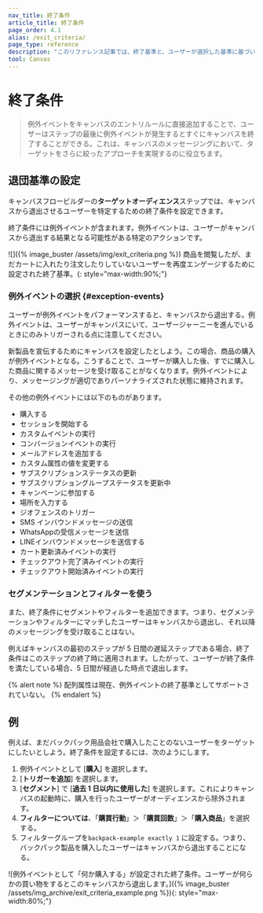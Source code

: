 ```yaml
---
nav_title: 終了条件 
article_title: 終了条件 
page_order: 4.1
alias: /exit_criteria/
page_type: reference
description: "このリファレンス記事では、終了基準と、ユーザーが選択した基準に基づいてキャンバスを終了する方法について説明する。"
tool: Canvas
---
```


# 終了条件

> 例外イベントをキャンバスのエントリルールに直接追加することで、ユーザーはステップの最後に例外イベントが発生するとすぐにキャンバスを終了することができる。これは、キャンバスのメッセージングにおいて、ターゲットをさらに絞ったアプローチを実現するのに役立ちます。

## 退団基準の設定

キャンバスフロービルダーの**ターゲットオーディエンス**ステップでは、キャンバスから退出させるユーザーを特定するための終了条件を設定できます。 

終了条件には例外イベントが含まれます。例外イベントは、ユーザーがキャンバスから退出する結果となる可能性がある特定のアクションです。

![]({% image_buster /assets/img/exit_criteria.png %}) 商品を閲覧したが、まだカートに入れたり注文したりしていないユーザーを再度エンゲージするために設定された終了基準。{: style="max-width:90%;"}

### 例外イベントの選択 {#exception-events}

ユーザーが例外イベントをパフォーマンスすると、キャンバスから退出する。例外イベントは、ユーザーがキャンバスにいて、ユーザージャーニーを進んでいるときにのみトリガーされる点に注意してください。

新製品を宣伝するためにキャンバスを設定したとしよう。この場合、商品の購入が例外イベントとなる。こうすることで、ユーザーが購入した後、すでに購入した商品に関するメッセージを受け取ることがなくなります。例外イベントにより、メッセージングが適切でありパーソナライズされた状態に維持されます。

その他の例外イベントには以下のものがあります。

- 購入する
- セッションを開始する
- カスタムイベントの実行
- コンバージョンイベントの実行
- メールアドレスを追加する
- カスタム属性の値を変更する
- サブスクリプションステータスの更新
- サブスクリプショングループステータスを更新中
- キャンペーンに参加する
- 場所を入力する
- ジオフェンスのトリガー
- SMS インバウンドメッセージの送信
- WhatsAppの受信メッセージを送信
- LINEインバウンドメッセージを送信する
- カート更新済みイベントの実行
- チェックアウト完了済みイベントの実行
- チェックアウト開始済みイベントの実行

### セグメンテーションとフィルターを使う

また、終了条件にセグメントやフィルターを追加できます。つまり、セグメンテーションやフィルターにマッチしたユーザーはキャンバスから退出し、それ以降のメッセージングを受け取ることはない。 

例えばキャンバスの最初のステップが 5 日間の遅延ステップである場合、終了条件はこのステップの終了時に適用されます。したがって、ユーザーが終了条件を満たしている場合、5 日間が経過した時点で退出します。

{% alert note %}
配列属性は現在、例外イベントの終了基準としてサポートされていない。
{% endalert %}

## 例

例えば、まだバックパック用品会社で購入したことのないユーザーをターゲットにしたいとしよう。終了条件を設定するには、次のようにします。

1. 例外イベントとして [**購入**] を選択します。
2. [**トリガーを追加**] を選択します。 
3. [**セグメント**] で [**過去 1 日以内に使用した**] を選択します。これによりキャンバスの起動時に、購入を行ったユーザーがオーディエンスから除外されます。
4. **フィルターについては**、「**購買行動**」＞「**購買回数**」＞「**購入商品**」を選択する。
5. フィルターグループを`backpack-example exactly 1` に設定する。つまり、バックパック製品を購入したユーザーはキャンバスから退出することになる。

![例外イベントとして「何か購入する」が設定された終了条件。ユーザーが何らかの買い物をするとこのキャンバスから退出します。]({% image_buster /assets/img_archive/exit_criteria_example.png %}){: style="max-width:80%;"}



